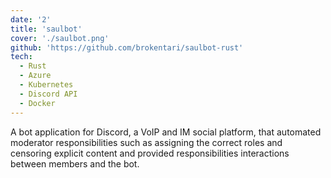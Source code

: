 ```yaml
---
date: '2'
title: 'saulbot'
cover: './saulbot.png'
github: 'https://github.com/brokentari/saulbot-rust'
tech:
  - Rust
  - Azure
  - Kubernetes
  - Discord API
  - Docker
---
```


A bot application for Discord, a VoIP and IM social platform, that automated moderator responsibilities such as assigning the correct roles and censoring explicit content and provided responsibilities interactions between members and the bot.
